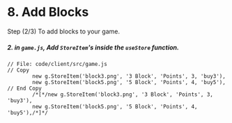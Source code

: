 # 8. Add Blocks

Step (2/3) To add blocks to your game.

##### 2. in `game.js`, Add `StoreItem`'s inside the `useStore` function.

```
// File: code/client/src/game.js
// Copy
		new g.StoreItem('block3.png', '3 Block', 'Points', 3, 'buy3'),
		new g.StoreItem('block5.png', '5 Block', 'Points', 4, 'buy5'),
// End Copy
		/*[*/new g.StoreItem('block3.png', '3 Block', 'Points', 3, 'buy3'),
		new g.StoreItem('block5.png', '5 Block', 'Points', 4, 'buy5'),/*]*/
```
